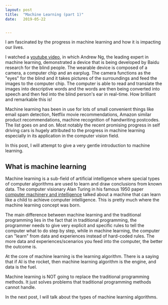 ```yaml
---
layout: post
title:  "Machine Learning (part 1)"
date:   2019-05-22


---
```


I am fascinated by the progress in machine learning and how it is impacting our lives.

I watched a [youtube video](https://www.youtube.com/watch?v=SH8SYh20Qng), in which Andrew Ng, the leading expert in machine learning, demonstrated a device that is being developed by Baidu research for the blind people. The wearable device is composed of a camera, a computer chip and an earplug. The camera functions as the "eyes" for the blind and it takes pictures of the surroundings and feed the images to the computer chip. The computer is able to read and translate the images into descriptive words and the words are then being converted into speech and then fed into the blind person's ear in real-time. How brilliant and remarkable this is!

Machine learning has been in use for lots of small convenient things like email spam detection, Netflix movie recommendations, Amazon similar product recommendations, machine recognition of handwriting postcodes. The list goes on and on. Most notably the recent promising progress in self driving cars is hugely attributed to the progress in machine learning especially in its application in the computer vision field. 

In this post, I will attempt to give a very gentle introduction to machine learning.

## What is machine learning

Machine learning is a sub-field of artificial intelligence where special types of computer algorithms are used to learn and draw conclusions from known data. The computer visionary Alan Turing in his famous 1950 paper [computer machinery and intelligence](http://www.loebner.net/Prizef/TuringArticle.html) talked about a machine that can learn like a child to achieve computer intelligence. This is pretty much where the machine learning concept was born. 

The main difference between machine learning and the traditional programming lies in the fact that in traditional programming, the programmer needs to give very explicit and specific rules to tell  the computer what to do step by step, while in machine learning,  the computer can "learn" from data and experiences instead of hard-coded rules.  The more data and experiences/scenarios you feed into the computer, the better the outcome is.

At the core of machine learning is the learning algorithm. There is a saying that if AI is the rocket, then machine learning algorithm is the engine, and data is the fuel. 

Machine learning is NOT going to replace the traditional programming methods. It just solves problems that traditional programming methods cannot handle.  

In the next post, I will talk about the types of machine learning algorithms. 




